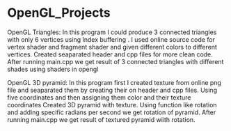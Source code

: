 # OpenGL_Projects

OpenGL Triangles:
In this program I could produce 3 connected triangles with only 6 vertices using Index buffering .
I used online source code for vertex shader and fragment shader and given different colors to different vertices.
Created seaparated header and cpp files for more clean code. 
After running main.cpp we get result of 3 connected triangles with different shades using shaders in opengl

OpenGL 3D pyramid:
In this program first I created texture from online png file and seaparated them by creating their on header and cpp files.
Using five coordinates and then assigning them color and their texture coordinates Created 3D pyramid with texture.
Using function like rotation and adding specific radians per second we get rotation of pyramid.
After running main.cpp we get result of textured pyramid wiith rotation.
